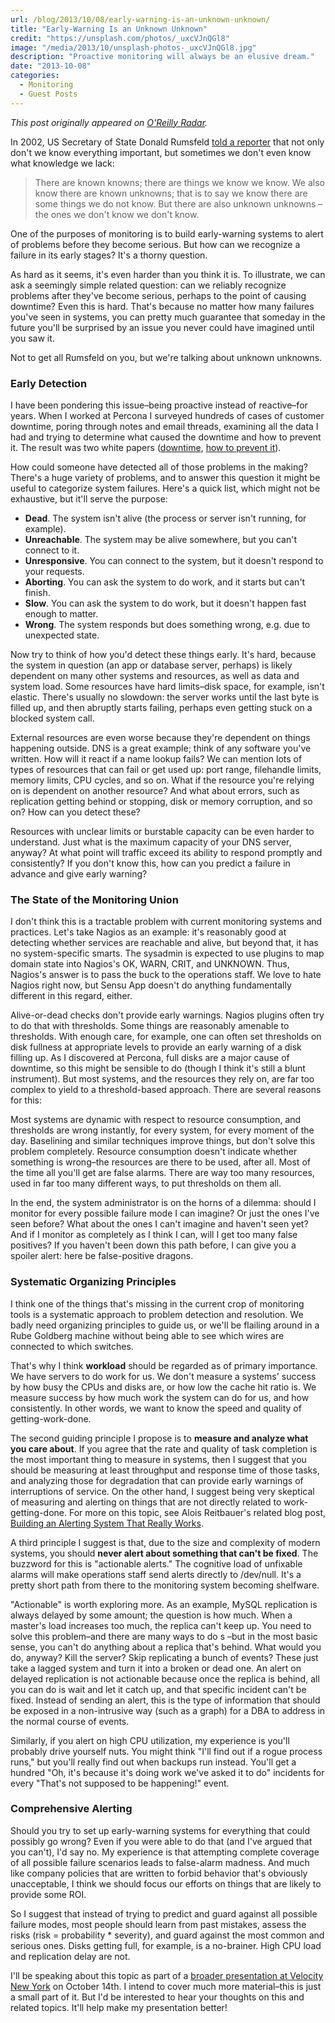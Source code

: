 ```yaml
---
url: /blog/2013/10/08/early-warning-is-an-unknown-unknown/
title: "Early-Warning Is an Unknown Unknown"
credit: "https://unsplash.com/photos/_uxcVJnQGl8"
image: "/media/2013/10/unsplash-photos-_uxcVJnQGl8.jpg"
description: "Proactive monitoring will always be an elusive dream."
date: "2013-10-08"
categories:
  - Monitoring
  - Guest Posts
---
```


*This post originally appeared on [O'Reilly Radar](http://radar.oreilly.com/2013/10/early-warning-is-an-unknown-unknown.html).*

In 2002, US Secretary of State Donald Rumsfeld [told a reporter](http://www.youtube.com/watch?v=GiPe1OiKQuk) that not only don't we know everything important, but sometimes we don't even know what knowledge we lack:

>   There are known knowns; there are things we know we know. We also know there are known unknowns; that is to say we know there are some things we do not know. But there are also unknown unknowns – the ones we don't know we don't know.

One of the purposes of monitoring is to build early-warning systems to alert of problems before they become serious. But how can we recognize a failure in its early stages? It's a thorny question.

As hard as it seems, it's even harder than you think it is. To illustrate, we can ask a seemingly simple related question: can we reliably recognize problems after they've become serious, perhaps to the point of causing downtime? Even this is hard. That's because no matter how many failures you've seen in systems, you can pretty much guarantee that someday in the future you'll be surprised by an issue you never could have imagined until you saw it.

Not to get all Rumsfeld on you, but we're talking about unknown unknowns.

### Early Detection

I have been pondering this issue–being proactive instead of reactive–for years. When I worked at Percona I surveyed hundreds of cases of customer downtime, poring through notes and email threads, examining all the data I had and trying to determine what caused the downtime and how to prevent it. The result was two white papers ([downtime](http://www.percona.com/about-us/mysql-white-paper/causes-of-downtime-in-production-mysql-servers), [how to prevent it](http://www.percona.com/about-us/mysql-white-paper/preventing-mysql-emergencies)).

How could someone have detected all of those problems in the making? There's a huge variety of problems, and to answer this question it might be useful to categorize system failures. Here's a quick list, which might not be exhaustive, but it'll serve the purpose:

*    **Dead**. The system isn't alive (the process or server isn't running, for example).
*    **Unreachable**. The system may be alive somewhere, but you can't connect to it.
*    **Unresponsive**. You can connect to the system, but it doesn't respond to your requests.
*    **Aborting**. You can ask the system to do work, and it starts but can't finish.
*    **Slow**. You can ask the system to do work, but it doesn't happen fast enough to matter.
*    **Wrong**. The system responds but does something wrong, e.g. due to unexpected state.

Now try to think of how you'd detect these things early. It's hard, because the system in question (an app or database server, perhaps) is likely dependent on many other systems and resources, as well as data and system load. Some resources have hard limits–disk space, for example, isn't elastic. There's usually no slowdown: the server works until the last byte is filled up, and then abruptly starts failing, perhaps even getting stuck on a blocked system call.

External resources are even worse because they're dependent on things happening outside. DNS is a great example; think of any software you've written. How will it react if a name lookup fails? We can mention lots of types of resources that can fail or get used up: port range, filehandle limits, memory limits, CPU cycles, and so on. What if the resource you're relying on is dependent on another resource? And what about errors, such as replication getting behind or stopping, disk or memory corruption, and so on? How can you detect these?

Resources with unclear limits or burstable capacity can be even harder to understand. Just what is the maximum capacity of your DNS server, anyway? At what point will traffic exceed its ability to respond promptly and consistently? If you don't know this, how can you predict a failure in advance and give early warning?

### The State of the Monitoring Union

I don't think this is a tractable problem with current monitoring systems and practices. Let's take Nagios as an example: it's reasonably good at detecting whether services are reachable and alive, but beyond that, it has no system-specific smarts. The sysadmin is expected to use plugins to map domain state into Nagios's OK, WARN, CRIT, and UNKNOWN. Thus, Nagios's answer is to pass the buck to the operations staff. We love to hate Nagios right now, but Sensu App doesn't do anything fundamentally different in this regard, either.

Alive-or-dead checks don't provide early warnings. Nagios plugins often try to do that with thresholds. Some things are reasonably amenable to thresholds. With enough care, for example, one can often set thresholds on disk fullness at appropriate levels to provide an early warning of a disk filling up. As I discovered at Percona, full disks are a major cause of downtime, so this might be sensible to do (though I think it's still a blunt instrument). But most systems, and the resources they rely on, are far too complex to yield to a threshold-based approach. There are several reasons for this:

Most systems are dynamic with respect to resource consumption, and thresholds are wrong instantly, for every system, for every moment of the day. Baselining and similar techniques improve things, but don't solve this problem completely. Resource consumption doesn't indicate whether something is wrong–the resources are there to be used, after all. Most of the time all you'll get are false alarms. There are way too many resources, used in far too many different ways, to put thresholds on them all.

In the end, the system administrator is on the horns of a dilemma: should I monitor for every possible failure mode I can imagine? Or just the ones I've seen before? What about the ones I can't imagine and haven't seen yet? And if I monitor as completely as I think I can, will I get too many false positives? If you haven't been down this path before, I can give you a spoiler alert: here be false-positive dragons.

### Systematic Organizing Principles

I think one of the things that's missing in the current crop of monitoring tools is a systematic approach to problem detection and resolution. We badly need organizing principles to guide us, or we'll be flailing around in a Rube Goldberg machine without being able to see which wires are connected to which switches.

That's why I think **workload** should be regarded as of primary importance. We have servers to do work for us. We don't measure a systems' success by how busy the CPUs and disks are, or how low the cache hit ratio is. We measure success by how much work the system can do for us, and how consistently. In other words, we want to know the speed and quality of getting-work-done.

The second guiding principle I propose is to **measure and analyze what you care about**. If you agree that the rate and quality of task completion is the most important thing to measure in systems, then I suggest that you should be measuring at least throughput and response time of those tasks, and analyzing those for degradation that can provide early warnings of interruptions of service. On the other hand, I suggest being very skeptical of measuring and alerting on things that are not directly related to work-getting-done. For more on this topic, see Alois Reitbauer's related blog post, [Building an Alerting System That Really Works](http://programming.oreilly.com/2013/09/building-an-alerting-system-that-really-works.html).

A third principle I suggest is that, due to the size and complexity of modern systems, you should **never alert about something that can't be fixed**. The buzzword for this is "actionable alerts." The cognitive load of unfixable alarms will make operations staff send alerts directly to /dev/null. It's a pretty short path from there to the monitoring system becoming shelfware.

"Actionable" is worth exploring more. As an example, MySQL replication is always delayed by some amount; the question is how much. When a master's load increases too much, the replica can't keep up. You need to solve this problem–and there are many ways to do s –but in the most basic sense, you can't do anything about a replica that's behind. What would you do, anyway? Kill the server? Skip replicating a bunch of events? These just take a lagged system and turn it into a broken or dead one. An alert on delayed replication is not actionable because once the replica is behind, all you can do is wait and let it catch up, and that specific incident can't be fixed. Instead of sending an alert, this is the type of information that should be exposed in a non-intrusive way (such as a graph) for a DBA to address in the normal course of events.

Similarly, if you alert on high CPU utilization, my experience is you'll probably drive yourself nuts. You might think "I'll find out if a rogue process runs," but you'll really find out when backups run instead. You'll get a hundred "Oh, it's because it's doing work we've asked it to do" incidents for every "That's not supposed to be happening!" event.

### Comprehensive Alerting

Should you try to set up early-warning systems for everything that could possibly go wrong? Even if you were able to do that (and I've argued that you can't), I'd say no. My experience is that attempting complete coverage of all possible failure scenarios leads to false-alarm madness. And much like company policies that are written to forbid behavior that's obviously unacceptable, I think we should focus our efforts on things that are likely to provide some ROI.

So I suggest that instead of trying to predict and guard against all possible failure modes, most people should learn from past mistakes, assess the risks (risk = probability * severity), and guard against the most common and serious ones. Disks getting full, for example, is a no-brainer. High CPU load and replication delay are not.

I'll be speaking about this topic as part of a [broader presentation at Velocity New York](http://velocityconf.com/velocityny2013/public/schedule/detail/31361/) on October 14th. I intend to cover much more material–this is just a small part of it. But I'd be interested to hear your thoughts on this and related topics. It'll help make my presentation better!


